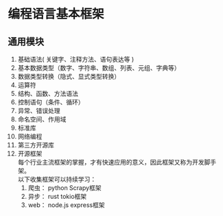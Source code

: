 # 编程语言基本框架  

## 通用模块  

1. 基础语法( 关键字、注释方法、语句表达等 )  
2. 基本数据类型（数字、字符串、数组、列表、元组、字典等）  
3. 数据类型转换（隐式、显式类型转换）  
4. 运算符  
5. 结构、函数、方法语法  
6. 控制语句（条件、循环）  
7. 异常、错误处理  
8. 命名空间、作用域  
9. 标准库  
10. 网络编程  
11. 第三方开源库  
12. 开源框架  
    每个行业主流框架的掌握，才有快速应用的意义，因此框架又称为开发脚手架。  
    以下收集框架可以持续学习：  
      1. 爬虫： python Scrapy框架  
      2. 异步： rust tokio框架  
      3. web： node.js express框架  
